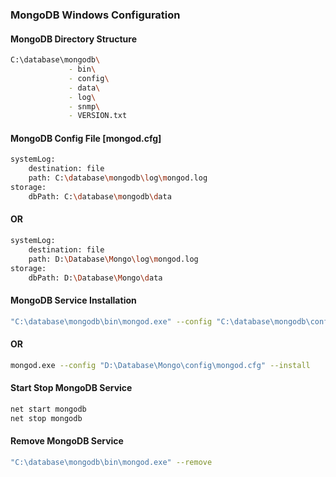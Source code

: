 ### MongoDB Windows Configuration
#### MongoDB Directory Structure
```sh
C:\database\mongodb\
             - bin\
             - config\
             - data\
             - log\
             - snmp\
             - VERSION.txt
```
#### MongoDB Config File [mongod.cfg]
```sh
systemLog:
    destination: file
    path: C:\database\mongodb\log\mongod.log
storage:
    dbPath: C:\database\mongodb\data
```

#### OR
```sh
systemLog:
    destination: file
    path: D:\Database\Mongo\log\mongod.log
storage:
    dbPath: D:\Database\Mongo\data
```

#### MongoDB Service Installation
```sh
"C:\database\mongodb\bin\mongod.exe" --config "C:\database\mongodb\config\mongod.cfg" --install
```
#### OR
```sh
mongod.exe --config "D:\Database\Mongo\config\mongod.cfg" --install
```

#### Start Stop MongoDB Service
```sh
net start mongodb
net stop mongodb
```

#### Remove MongoDB Service
```sh
"C:\database\mongodb\bin\mongod.exe" --remove
````
